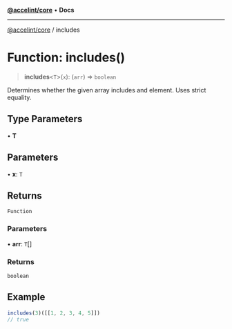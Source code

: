 [**@accelint/core**](../README.md) • **Docs**

***

[@accelint/core](../README.md) / includes

# Function: includes()

> **includes**\<`T`\>(`x`): (`arr`) => `boolean`

Determines whether the given array includes and element.
Uses strict equality.

## Type Parameters

• **T**

## Parameters

• **x**: `T`

## Returns

`Function`

### Parameters

• **arr**: `T`[]

### Returns

`boolean`

## Example

```ts
includes(3)([[1, 2, 3, 4, 5]])
// true
```
